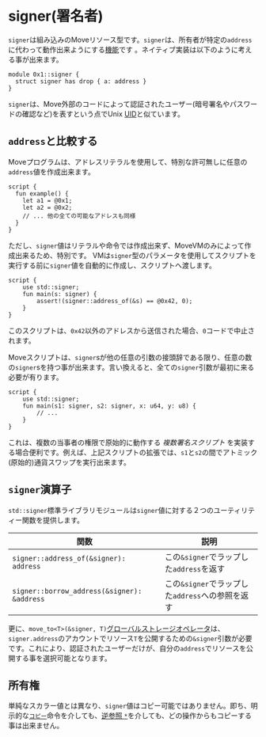 # signer(署名者)

`signer`は組み込みのMoveリソース型です。`signer`は、所有者が特定の`address`に代わって動作出来ようにする[機能](https://en.wikipedia.org/wiki/Object-capability_model)です 。ネイティブ実装は以下のように考える事が出来ます。

```move
module 0x1::signer {
  struct signer has drop { a: address }
}
```

`signer`は、Move外部のコードによって認証されたユーザー(暗号署名やパスワードの確認など)を表すという点でUnix [UID](https://en.wikipedia.org/wiki/User_identifier)と似ています。

## `address`と比較する

Moveプログラムは、アドレスリテラルを使用して、特別な許可無しに任意の`address`値を作成出来ます。

```move
script {
  fun example() {
    let a1 = @0x1;
    let a2 = @0x2;
    // ... 他の全ての可能なアドレスも同様
  }
}
```

ただし、`signer`値はリテラルや命令では作成出来ず、MoveVMのみによって作成出来るため、特別です。
VMは`signer`型のパラメータを使用してスクリプトを実行する前に`signer`値を自動的に作成し、スクリプトへ渡します。
 
```move
script {
    use std::signer;
    fun main(s: signer) {
        assert!(signer::address_of(&s) == @0x42, 0);
    }
}
```

このスクリプトは、`0x42`以外のアドレスから送信された場合、`0`コードで中止されます。

Moveスクリプトは、`signer`sが他の任意の引数の接頭辞である限り、任意の数の`signer`sを持つ事が出来ます。言い換えると、全ての`signer`引数が最初に来る必要が有ります。

```move
script {
    use std::signer;
    fun main(s1: signer, s2: signer, x: u64, y: u8) {
        // ...
    }
}
```

これは、複数の当事者の権限で原始的に動作する _複数署名スクリプト_ を実装する場合便利です。例えば、上記スクリプトの拡張では、`s1`と`s2`の間でアトミック(原始的)通貨スワップを実行出来ます。

## `signer`演算子

`std::signer`標準ライブラリモジュールは`signer`値に対する２つのユーティリティー関数を提供します。

| 関数                                    |            説明                                         |
| ------------------------------------------- | -------------------------------------------------------------- |
| `signer::address_of(&signer): address`      | この`&signer`でラップした`address`を返す                |
| `signer::borrow_address(&signer): &address` | この`&signer`でラップした`address`への参照を返す |

更に、`move_to<T>(&signer, T)`[グローバルストレージオペレータ](./global-storage-operators.md)は、`signer.address`のアカウントでリソース`T`を公開するための`&signer`引数が必要です。これにより、認証されたユーザーだけが、自分の`address`でリソースを公開する事を選択可能となります。

## 所有権

単純なスカラー値とは異なり、`signer`値はコピー可能ではありません。即ち、明示的な[`コピー`](./variables.md#move-and-copy)命令を介しても、[逆参照 `*`](./references.md#reading-and-writing-through-references)を介しても、どの操作からもコピーする事は出来ません。

 